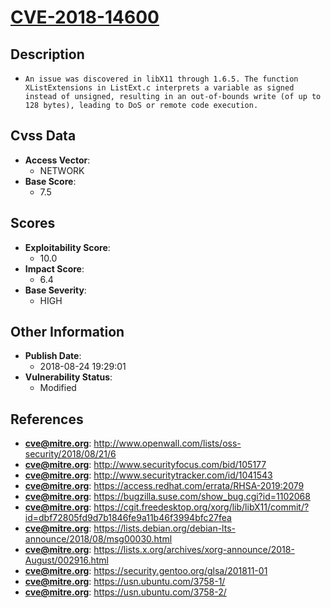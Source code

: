 
# [CVE-2018-14600](https://cve.mitre.org/cgi-bin/cvename.cgi?name=CVE-2018-14600)

## Description

- `An issue was discovered in libX11 through 1.6.5. The function XListExtensions in ListExt.c interprets a variable as signed instead of unsigned, resulting in an out-of-bounds write (of up to 128 bytes), leading to DoS or remote code execution.`

## Cvss Data

- **Access Vector**:
  - NETWORK
- **Base Score**:
  - 7.5

## Scores

- **Exploitability Score**:
  - 10.0
- **Impact Score**:
  - 6.4
- **Base Severity**:
  - HIGH

## Other Information

- **Publish Date**:
  - 2018-08-24 19:29:01
- **Vulnerability Status**:
  - Modified

## References

- **cve@mitre.org**: http://www.openwall.com/lists/oss-security/2018/08/21/6
- **cve@mitre.org**: http://www.securityfocus.com/bid/105177
- **cve@mitre.org**: http://www.securitytracker.com/id/1041543
- **cve@mitre.org**: https://access.redhat.com/errata/RHSA-2019:2079
- **cve@mitre.org**: https://bugzilla.suse.com/show_bug.cgi?id=1102068
- **cve@mitre.org**: https://cgit.freedesktop.org/xorg/lib/libX11/commit/?id=dbf72805fd9d7b1846fe9a11b46f3994bfc27fea
- **cve@mitre.org**: https://lists.debian.org/debian-lts-announce/2018/08/msg00030.html
- **cve@mitre.org**: https://lists.x.org/archives/xorg-announce/2018-August/002916.html
- **cve@mitre.org**: https://security.gentoo.org/glsa/201811-01
- **cve@mitre.org**: https://usn.ubuntu.com/3758-1/
- **cve@mitre.org**: https://usn.ubuntu.com/3758-2/
